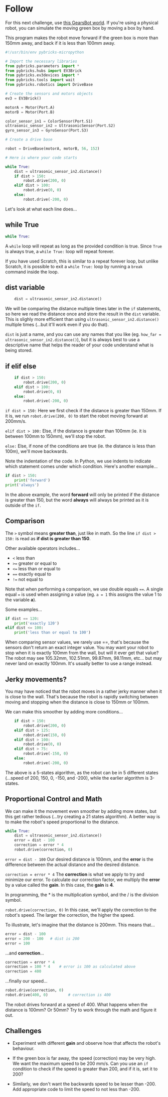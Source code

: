 # Follow

For this next challenge, use [this GearsBot world](https://gears.aposteriori.com.sg/index.html?worldJSON=https%3A%2F%2Ffiles.aposteriori.com.sg%2Fget%2Fvvj6X5nYNz.json).
If you're using a physical robot, you can simulate the moving green box by moving a box by hand.

This program makes the robot move forward if the green box is more than 150mm away, and back if it is less than 100mm away.

```python
#!/usr/bin/env pybricks-micropython

# Import the necessary libraries
from pybricks.parameters import *
from pybricks.hubs import EV3Brick
from pybricks.ev3devices import *
from pybricks.tools import wait
from pybricks.robotics import DriveBase

# Create the sensors and motors objects
ev3 = EV3Brick()

motorA = Motor(Port.A)
motorB = Motor(Port.B)

color_sensor_in1 = ColorSensor(Port.S1)
ultrasonic_sensor_in2 = UltrasonicSensor(Port.S2)
gyro_sensor_in3 = GyroSensor(Port.S3)

# Create a drive base

robot = DriveBase(motorA, motorB, 56, 152)

# Here is where your code starts

while True:
    dist = ultrasonic_sensor_in2.distance()
    if dist > 150:
        robot.drive(200, 0)
    elif dist > 100:
        robot.drive(0, 0)
    else:
        robot.drive(-200, 0)
```

Let's look at what each line does...

## while True

```python
while True:
```

A `while` loop will repeat as long as the provided condition is true.
Since `True` is always true, a `while True:` loop will repeat forever.

If you have used Scratch, this is similar to a repeat forever loop, but unlike Scratch, it is possible to exit a `while True:` loop by running a `break` command inside the loop.

## dist variable

```python
    dist = ultrasonic_sensor_in2.distance()
```

We will be comparing the distance multiple times later in the `if` statements, so here we read the distance once and store the result in the `dist` variable.
This is slighly more efficient than using `ultrasonic_sensor_in2.distance()` multiple times (...but it'll work even if you do that).

`dist` is just a name, and you can use any names that you like (eg. `how_far = ultrasonic_sensor_in2.distance()`), but it is always best to use a descriptive name that helps the reader of your code understand what is being stored.

## if elif else

```python
    if dist > 150:
        robot.drive(200, 0)
    elif dist > 100:
        robot.drive(0, 0)
    else:
        robot.drive(-200, 0)
```

`if dist > 150:` Here we first check if the distance is greater than 150mm.
If it is, we run `robot.drive(200, 0)` to start the robot moving forward at 200mm/s.

`elif dist > 100:` Else, if the distance is greater than 100mm (ie. it is between 100mm to 150mm), we'll stop the robot.

`else:` Else, if none of the conditions are true (ie. the distance is less than 100m), we'll move backwards.

Note the indentation of the code.
In Python, we use indents to indicate which statement comes under which condition.
Here's another example...

```python
if dist > 150:
    print('forward')
print('always')
```

In the above example, the word **forward** will only be printed if the distance is greater than 150, but the word **always** will always be printed as it is outside of the `if`.

## Comparison

The `>` symbol means **greater than**, just like in math.
So the line `if dist > 150:` is read as **if dist is greater than 150**.

Other available operators includes...

* `<` less than
* `>=` greater or equal to
* `<=` less than or equal to
* `==` exactly equal to
* `!=` not equal to

Note that when performing a comparison, we use double equals `==`.
A single equal `=` is used when assigning a value (eg. `a = 1` this assigns the value 1 to the variable **a**).

Some examples...

```python
if dist == 120:
    print('exactly 120')
elif dist <= 100:
    print('less than or equal to 100')
```

<div class="think">
When comparing sensor values, we rarely use ==, that's because the sensors don't return an exact integer value.
You may want your robot to stop when it is exactly 100mm from the wall, but will it ever get that value?
The robot may see 105.32mm, 102.51mm, 99.87mm, 98.11mm, etc... but may never land on exactly 100mm.
It's usually better to use a range instead.
</div>

## Jerky movements?

You may have noticed that the robot moves in a rather jerky manner when it is close to the wall.
That's because the robot is rapidly switching between moving and stopping when the distance is close to 150mm or 100mm.

We can make this smoother by adding more conditions...

```python hl_lines="3 4 7 8"
    if dist > 150:
        robot.drive(200, 0)
    elif dist > 125:
        robot.drive(150, 0)
    elif dist > 100:
        robot.drive(0, 0)
    elif dist > 75:
        robot.drive(-150, 0)
    else:
        robot.drive(-200, 0)
```

The above is a 5-states algorithm, as the robot can be in 5 different states (...speed of 200, 150, 0, -150, and -200), while the earlier algorithm is 3-states.

## Proportional Control and Math

We can make it the movement even smoother by adding more states, but this get rather tedious (...try creating a 21 states algorithm).
A better way is to make the robot's speed proportional to the distance.

```python
while True:
    dist = ultrasonic_sensor_in2.distance()
    error = dist - 100
    correction = error * 4
    robot.drive(correction, 0)
```

`error = dist - 100` Our desired distance is 100mm, and the **error** is the difference between the actual distance and the desired distance.

`correction = error * 4` The **correction** is what we apply to try and minimize our error.
To calculate our correction factor, we multiply the **error** by a value called the **gain**.
In this case, the **gain** is **4**.

<div class="note">
In programming, the * is the multiplication symbol, and the / is the division symbol.
</div>

`robot.drive(correction, 0)` In this case, we'll apply the correction to the robot's speed.
The larger the correction, the higher the speed.

To illustrate, let's imagine that the distance is 200mm.
This means that...

```python
error = dist - 100
error = 200 - 100   # dist is 200
error = 100
```

...and **correction**...

```python
correction = error * 4
correction = 100 * 4    # error is 100 as calculated above
correction = 400
```

...finally our speed...

```python
robot.drive(correction, 0)
robot.drive(400, 0)         # correction is 400
```

The robot drives forward at a speed of 400.
What happens when the distance is 100mm? Or 50mm?
Try to work through the math and figure it out.

## Challenges

* Experiment with different **gain** and observe how that affects the robot's behaviour.

* If the green box is far away, the speed (correction) may be very high.
We want the maximum speed to be 200 mm/s.
Can you use an `if` condition to check if the speed is greater than 200, and if it is, set it to 200?

* Similarly, we don't want the backwards speed to be lesser than -200.
Add appropriate code to limit the speed to not less than -200.